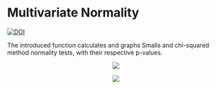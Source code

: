 # Multivariate Normality
[![DOI](https://zenodo.org/badge/206805103.svg)](https://zenodo.org/badge/latestdoi/206805103)

The introduced function calculates and graphs Smalls and chi-squared method normality tests, with their respective p-values.
<p align="center">
  <img src="https://user-images.githubusercontent.com/35879739/64434128-e86e0000-d08d-11e9-822e-5709ed93ee6f.png">
</p>

<p align="center">
  <img src="https://user-images.githubusercontent.com/35879739/64434133-ea37c380-d08d-11e9-9353-4d31585fdc86.png">
</p>

